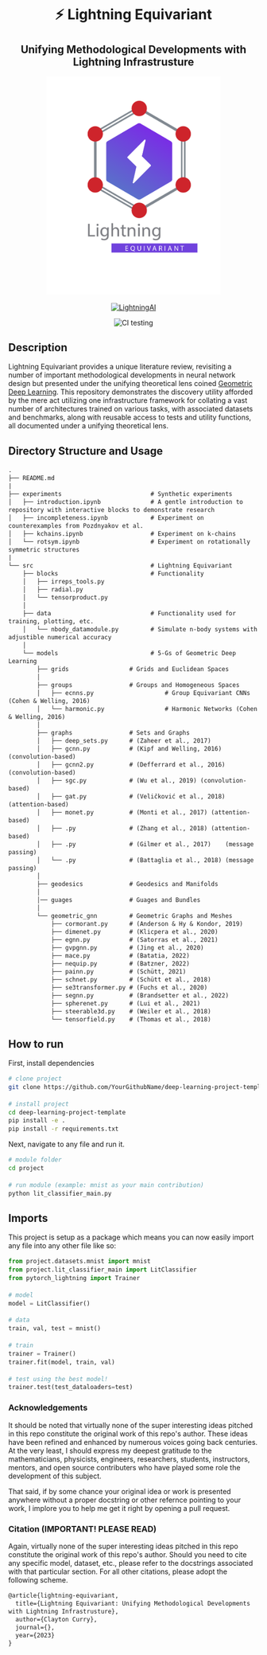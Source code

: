 <div align="center">

# ⚡️ Lightning Equivariant

## Unifying Methodological Developments with Lightning Infrastrusture

  <img src="assets/lightning-equivariant.png" width="350" />

[![LightningAI](http://img.shields.io/badge/docs-LightningAI-4b44ce.svg)](https://lightning.ai/)
<!--
ARXIV   
[![Paper](http://img.shields.io/badge/arxiv-math.co:1480.1111-B31B1B.svg)](https://www.nature.com/articles/nature14539)
-->
![CI testing](https://github.com/PyTorchLightning/deep-learning-project-template/workflows/CI%20testing/badge.svg?branch=master&event=push)


<!--  
Conference   
-->   
</div>
 
## Description

Lightning Equivariant provides a unique literature review, revisiting a number of important methodological developments in neural network design but presented under the unifying theoretical lens coined [Geometric Deep Learning](https://geometricdeeplearning.com/). This repository demonstrates the discovery utility afforded by the mere act utilizing one infrastructure framework for collating a vast number of architectures trained on various tasks, with associated datasets and benchmarks, along with reusable access to tests and utility functions, all documented under a unifying theoretical lens.

## Directory Structure and Usage

```
.
├── README.md
|
├── experiments                         # Synthetic experiments
│   ├── introduction.ipynb              # A gentle introduction to repository with interactive blocks to demonstrate research
│   ├── incompleteness.ipynb            # Experiment on counterexamples from Pozdnyakov et al.
│   ├── kchains.ipynb                   # Experiment on k-chains
│   └── rotsym.ipynb                    # Experiment on rotationally symmetric structures
| 
└── src                                 # Lightning Equivariant
    ├── blocks                          # Functionality 
    │   ├── irreps_tools.py
    │   ├── radial.py
    │   └── tensorproduct.py        
    │
    ├── data                            # Functionality used for training, plotting, etc.
    │   └── nbody_datamodule.py         # Simulate n-body systems with adjustible numerical accuracy
    │
    └── models                          # 5-Gs of Geometric Deep Learning
        ├── grids                 # Grids and Euclidean Spaces
        │
        ├── groups                # Groups and Homogeneous Spaces
        │   ├── ecnns.py                    # Group Equivariant CNNs (Cohen & Welling, 2016)
        │   └── harmonic.py                 # Harmonic Networks (Cohen & Welling, 2016)
        │
        ├── graphs                # Sets and Graphs
        │   ├── deep_sets.py      # (Zaheer et al., 2017)
        │   ├── gcnn.py           # (Kipf and Welling, 2016) (convolution-based)
        │   ├── gcnn2.py          # (Defferrard et al., 2016) (convolution-based)
        │   ├── sgc.py            # (Wu et al., 2019) (convolution-based)
        │   ├── gat.py            # (Veličković et al., 2018) (attention-based)
        │   ├── monet.py          # (Monti et al., 2017) (attention-based)
        │   ├── .py               # (Zhang et al., 2018) (attention-based)
        │   ├── .py               # (Gilmer et al., 2017)    (message passing)
        │   └── .py               # (Battaglia et al., 2018) (message passing)
        │
        ├── geodesics             # Geodesics and Manifolds
        │
        │── guages                # Guages and Bundles
        │
        └── geometric_gnn         # Geometric Graphs and Meshes
            ├── cormorant.py      # (Anderson & Hy & Kondor, 2019)
            ├── dimenet.py        # (Klicpera et al., 2020)
            ├── egnn.py           # (Satorras et al., 2021)
            ├── gvpgnn.py         # (Jing et al., 2020) 
            ├── mace.py           # (Batatia, 2022)
            ├── nequip.py         # (Batzner, 2022)
            ├── painn.py          # (Schütt, 2021)
            ├── schnet.py         # (Schütt et al., 2018)
            ├── se3transformer.py # (Fuchs et al., 2020)
            ├── segnn.py          # (Brandsetter et al., 2022)
            ├── spherenet.py      # (Lui et al., 2021)
            ├── steerable3d.py    # (Weiler et al., 2018)
            └── tensorfield.py    # (Thomas et al., 2018)
```

## How to run
First, install dependencies
```bash
# clone project   
git clone https://github.com/YourGithubName/deep-learning-project-template

# install project   
cd deep-learning-project-template 
pip install -e .   
pip install -r requirements.txt
 ```   
 Next, navigate to any file and run it.
 ```bash
# module folder
cd project

# run module (example: mnist as your main contribution)   
python lit_classifier_main.py    
```

## Imports
This project is setup as a package which means you can now easily import any file into any other file like so:
```python
from project.datasets.mnist import mnist
from project.lit_classifier_main import LitClassifier
from pytorch_lightning import Trainer

# model
model = LitClassifier()

# data
train, val, test = mnist()

# train
trainer = Trainer()
trainer.fit(model, train, val)

# test using the best model!
trainer.test(test_dataloaders=test)
```

### Acknowledgements

It should be noted that virtually none of the super interesting ideas pitched in this repo constitute the original work of this repo's author. These ideas have been refined and enhanced by numerous voices going back centuries. At the very least, I should express my deepest gratitude to the mathematicians, physicists, engineers, researchers, students, instructors, mentors, and open source contributers who have played some role the development of this subject.

That said, if by some chance your original idea or work is presented anywhere without a proper docstring or other refernce pointing to your work, I implore you to help me get it right by opening a pull request.

### Citation (IMPORTANT! PLEASE READ)

Again, virtually none of the super interesting ideas pitched in this repo constitute the original work of this repo's author. Should you need to cite any specific model, dataset, etc., please refer to the docstrings associated with that particular section. For all other citations, please adopt the following scheme.

```
@article{lightning-equivariant,
  title={Lightning Equivariant: Unifying Methodological Developments with Lightning Infrastrusture},
  author={Clayton Curry},
  journal={},
  year={2023}
}
```